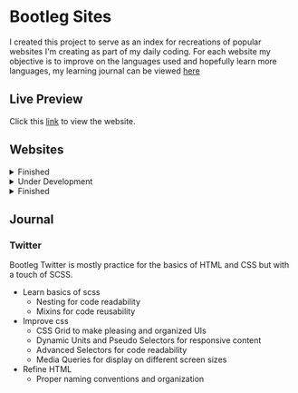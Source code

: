 # Bootleg Sites
I created this project to serve as an index for recreations of popular websites I'm creating as part of my daily coding.
For each website my objective is to improve on the languages used and hopefully learn more languages, my learning journal can be viewed [here](#journal)

## Live Preview
Click this [link](https://css-enjoyer.github.io/bootleg-sites/) to view the website.

<!--                -->
## Websites
<details>
<summary> Finished </summary>

- None (yet) ...

</details>
<!--                -->
<details>
<summary> Under Development </summary>

- Twitter

</details>
<!--                -->
<details>
<summary> Finished </summary>

  - Instagram
  - Reddit
  - Youtube
  - Pinterest
  
</details>
<!--                -->

## Journal
### Twitter 
Bootleg Twitter is mostly practice for the basics of HTML and CSS but with a touch of SCSS.
- Learn basics of scss
  - Nesting for code readability
  - Mixins for code reusability
- Improve css
  - CSS Grid to make pleasing and organized UIs
  - Dynamic Units and Pseudo Selectors for responsive content
  - Advanced Selectors for code readability
  - Media Queries for display on different screen sizes
- Refine HTML
  - Proper naming conventions and organization
